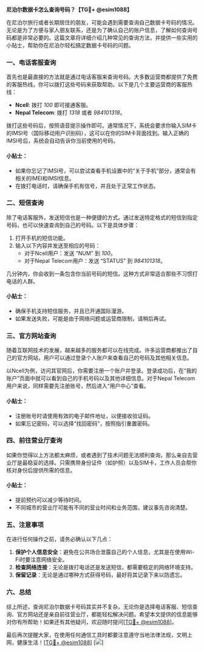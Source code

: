 **尼泊尔数据卡怎么查询号码？【TG💪+ @esim1088】**

在尼泊尔旅行或者长期居住的朋友，可能会遇到需要查询自己数据卡号码的情况。无论是为了方便与家人朋友联系，还是为了确认自己的账户信息，了解如何查询号码都是非常必要的。这篇文章将详细介绍几种常见的查询方法，并提供一些实用的小贴士，帮助你在尼泊尔轻松搞定数据卡号码的问题。

### 一、电话客服查询

首先也是最直接的方法就是通过电话客服来查询号码。大多数运营商都提供了免费的客服热线，你可以拨打这些号码来获取帮助。以下是几个主要运营商的客服热线：

- **Ncell**: 拨打 *100* 即可接通客服。
- **Nepal Telecom**: 拨打 *1318* 或者 *984101318*。

拨打这些号码后，按照语音提示操作即可。通常情况下，系统会要求你输入SIM卡的IMSI号（国际移动用户识别码），这可以在你的SIM卡背面找到。输入正确的IMSI号后，系统会自动告诉你当前使用的号码。

#### 小贴士：
- 如果你忘记了IMSI号，可以尝试查看手机设置中的“关于手机”部分，通常会有相关的IMEI和IMSI信息。
- 在拨打电话时，请确保手机有信号，并且处于正常工作状态。

### 二、短信查询

除了电话客服外，发送短信也是一种便捷的方式。通过发送特定格式的短信到指定号码，也可以快速查询到自己的号码。以下是具体步骤：

1. 打开手机的短信功能。
2. 输入以下内容并发送至相应的号码：
   - 对于Ncell用户：发送 “NUM” 到 *100*。
   - 对于Nepal Telecom用户：发送 “STATUS” 到 *984101318*。

几分钟内，你会收到一条包含你当前号码的短信。这种方式非常适合那些不习惯打电话的人群。

#### 小贴士：
- 确保手机支持短信服务，并且已开通国际漫游。
- 如果发送失败，可能是由于网络问题或运营商限制，请稍后再试。

### 三、官方网站查询

随着互联网技术的发展，越来越多的服务都可以在线完成。许多运营商都推出了自己的官方网站，用户可以通过登录个人账户来查看自己的号码及其他相关信息。

以Ncell为例，访问其官网后，你需要注册一个账户并登录。登录成功后，在“我的账户”页面中就可以看到自己的手机号码以及其他详细信息。对于Nepal Telecom用户来说，同样需要先注册账号，然后进入“用户中心”查看。

#### 小贴士：
- 注册账号时请使用有效的电子邮件地址，以便接收验证码。
- 如果忘记密码，可以选择“找回密码”，按照指引重置密码。

### 四、前往营业厅查询

如果你觉得以上方法都太麻烦，或者遇到了技术问题无法顺利查询，那么亲自去营业厅是最稳妥的选择。只需携带身份证件（如护照）以及SIM卡，工作人员会帮你核对身份后提供所需的信息。

#### 小贴士：
- 提前预约可以减少等待时间。
- 不同城市的营业厅可能有不同的营业时间和业务范围，建议事先咨询清楚。

### 五、注意事项

在进行任何操作之前，请务必确认以下几点：

1. **保护个人信息安全**：避免在公共场合泄露自己的个人信息，尤其是在使用Wi-Fi时要注意网络安全。
2. **检查网络连接**：无论是拨打电话还是发送短信，都需要稳定的网络环境支持。
3. **保留记录**：无论是通过哪种方式获得号码，最好将其记录下来以防遗忘。

### 六、总结

综上所述，查询尼泊尔数据卡号码其实并不复杂。无论你是选择电话客服、短信查询、官方网站还是亲自前往营业厅，都能轻松解决问题。希望本文提供的信息能够对你有所帮助！如果还有其他疑问，欢迎随时提问[[TG💪+ @esim1088](https://t.me/s/esim1088)]。

最后再次提醒大家，在使用任何通信工具时都要注意遵守当地法律法规，文明上网，健康生活！[[TG💪+ @esim1088](https://t.me/s/esim1088)] [![](https://i.postimg.cc/4NQfJmqS/Snipaste-2025-05-13-00-14-12.png)]